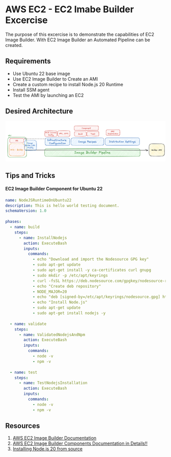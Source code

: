 # AWS EC2 - EC2 Imabe Builder Excercise
The purpose of this excercise is to demonstrate the capabilities of EC2 Image Builder. With EC2 Image Builder an Automated Pipeline can be created.

## Requirements
- Use Ubuntu 22 base image
- Use EC2 Image Builder to Create an AMI
- Create a custom recipe to install Node.js 20 Runtime
- Install SSM agent
- Test the AMI by launching an EC2

## Desired Architecture
![EC2 Image Builder](./ec2-image-builder-01.png)

## Tips and Tricks
#### EC2  Image Builder Component for Ubuntu 22
```yaml
name: NodeJSRuntimeOnUbuntu22
description: This is hello world testing document.
schemaVersion: 1.0

phases:
  - name: build
    steps:
      - name: InstallNodejs
        action: ExecuteBash
        inputs:
          commands:
            - echo "Download and import the Nodesource GPG key"
            - sudo apt-get update
            - sudo apt-get install -y ca-certificates curl gnupg
            - sudo mkdir -p /etc/apt/keyrings
            - curl -fsSL https://deb.nodesource.com/gpgkey/nodesource-repo.gpg.key | sudo gpg --dearmor -o /etc/apt/keyrings/nodesource.gpg
            - echo "Create deb repository"
            - NODE_MAJOR=20
            - echo "deb [signed-by=/etc/apt/keyrings/nodesource.gpg] https://deb.nodesource.com/node_$NODE_MAJOR.x nodistro main" | sudo tee /etc/apt/sources.list.d/nodesource.list
            - echo "Install Node.js"
            - sudo apt-get update
            - sudo apt-get install nodejs -y
           
  - name: validate
    steps:
      - name: ValidatedNodejsAndNpm
        action: ExecuteBash
        inputs:
          commands:
            - node -v
            - npm -v

  - name: test
    steps:
      - name: TestNodejsInstallation
        action: ExecuteBash
        inputs:
          commands:
            - node -v
            - npm -v
```

## Resources
1. [AWS EC2 Image Builder Documentation](https://docs.aws.amazon.com/imagebuilder/latest/userguide/what-is-image-builder.html)
1. [AWS EC2 Image Builder Components Documentation in Details!!](https://docs.aws.amazon.com/imagebuilder/latest/userguide/toe-use-documents.html)
1. [Installing Node.js 20 from source](https://github.com/nodesource/distributions)